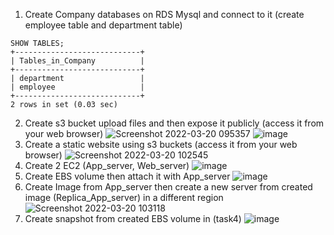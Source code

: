 1. Create Company databases on RDS Mysql and connect to it (create employee table and department table)
```
SHOW TABLES;
+----------------------------+
| Tables_in_Company          |
+----------------------------+
| department                 |
| employee                   |
+----------------------------+
2 rows in set (0.03 sec)

```
2. Create s3 bucket upload files and then expose it publicly (access it from your web browser)
![Screenshot 2022-03-20 095357](https://user-images.githubusercontent.com/56633651/159152302-512d486e-111a-4ffa-9e9f-1f7ff03ca778.png)
![image](https://user-images.githubusercontent.com/56633651/159152552-3133044a-34a9-48b5-839c-08a8154dfd45.png)
3. Create a static website using s3 buckets (access it from your web browser)
![Screenshot 2022-03-20 102545](https://user-images.githubusercontent.com/56633651/159152631-2a97716c-db14-4c23-b73a-7df9cfc834ab.png)
4. Create 2 EC2 (App_server, Web_server)
![image](https://user-images.githubusercontent.com/56633651/159152684-1535cf35-b6c0-4110-87a2-ed673df74d99.png)
5. Create EBS volume then attach it with App_server
![image](https://user-images.githubusercontent.com/56633651/159152697-c248c029-b7eb-4583-824b-2cfe7e2b683f.png)
6. Create Image from App_server then create a new server from created image (Replica_App_server) in a different region
![Screenshot 2022-03-20 103118](https://user-images.githubusercontent.com/56633651/159152756-78560447-ee3f-4f92-8fda-d65fccccb852.png)
7. Create snapshot from created EBS volume in (task4)
![image](https://user-images.githubusercontent.com/56633651/159152774-56112f22-eaa5-4621-ac7a-9acdeaf5b3f7.png)
